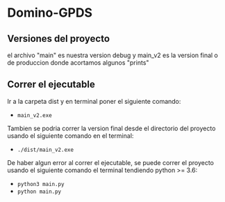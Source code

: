 # Domino-GPDS

## Versiones del proyecto

el archivo "main" es nuestra version debug y main_v2 es la version final o de produccion donde acortamos algunos "prints"

## Correr el ejecutable
Ir a la carpeta dist y en terminal poner el siguiente comando:

+ `main_v2.exe`

Tambien se podria correr la version final desde el directorio del proyecto usando el siguiente comando en el terminal:

+ `./dist/main_v2.exe`

De haber algun error al correr el ejecutable, se puede correr el proyecto usando el siguiente comando el terminal tendiendo python >= 3.6:

+ `python3 main.py`
+ `python main.py`
